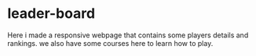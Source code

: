 # leader-board
Here i made a responsive webpage that contains some players details and rankings. we also have some courses here to learn how to play.
